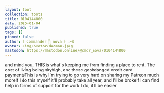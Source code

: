 ```yaml
---
layout: toot
collection: toots
title: 0104144800
date: 2025-01-04
published: true
tags: []
pinned: false
author: ⸸ commander ░ nova ⸸ :~$
avatar: /img/avatar/daemon.jpeg
mastodon: https://mastodon.online/@cmdr_nova/0104144800
---
```


and mind you, THIS is what's keeping me from finding a place to rent. The cost of living being skyhigh, and these goshdanged credit card paymentsThis is why I'm trying to go very hard on sharing my Patreon much moreIf I do this myself it'll probably take all year, and I'll be brokeIf I can find help in forms of support for the work I do, it'll be easier
